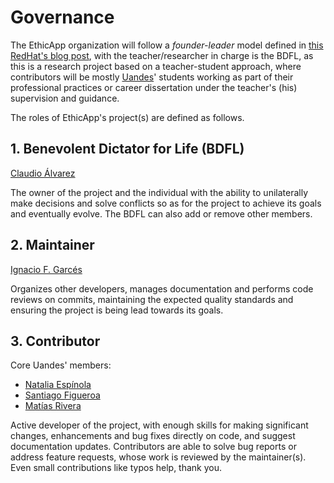 # Governance

The EthicApp organization will follow a *founder-leader* model defined in [this RedHat's blog post](https://www.redhat.com/en/blog/understanding-open-source-governance-models), with the teacher/researcher in charge is the BDFL, as this is a research project based on a teacher-student approach, where contributors will be mostly [Uandes](https://www.uandes.cl/)' students working as part of their professional practices or career dissertation under the teacher's (his) supervision and guidance.

The roles of EthicApp's project(s) are defined as follows.

## 1. Benevolent Dictator for Life (BDFL)

[Claudio Álvarez](https://github.com/claudio-alvarez)

The owner of the project and the individual with the ability to unilaterally make decisions and solve conflicts so as for the project to achieve its goals and eventually evolve. The BDFL can also add or remove other members.

## 2. Maintainer

[Ignacio F. Garcés](https://github.com/ifgarces)

Organizes other developers, manages documentation and performs code reviews on commits, maintaining the expected quality standards and ensuring the project is being lead towards its goals.

## 3. Contributor

Core Uandes' members:

- [Natalia Espínola](https://github.com/NataliaEspinola)
- [Santiago Figueroa](https://github.com/SantiagoFigueroaMc)
- [Matías Rivera](https://github.com/MatiasRiveraC)

Active developer of the project, with enough skills for making significant changes, enhancements and bug fixes directly on code, and suggest documentation updates. Contributors are able to solve bug reports or address feature requests, whose work is reviewed by the maintainer(s). Even small contributions like typos help, thank you.
